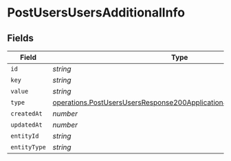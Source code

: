 # PostUsersUsersAdditionalInfo


## Fields

| Field                                                                                                                                                      | Type                                                                                                                                                       | Required                                                                                                                                                   | Description                                                                                                                                                |
| ---------------------------------------------------------------------------------------------------------------------------------------------------------- | ---------------------------------------------------------------------------------------------------------------------------------------------------------- | ---------------------------------------------------------------------------------------------------------------------------------------------------------- | ---------------------------------------------------------------------------------------------------------------------------------------------------------- |
| `id`                                                                                                                                                       | *string*                                                                                                                                                   | :heavy_minus_sign:                                                                                                                                         | N/A                                                                                                                                                        |
| `key`                                                                                                                                                      | *string*                                                                                                                                                   | :heavy_minus_sign:                                                                                                                                         | N/A                                                                                                                                                        |
| `value`                                                                                                                                                    | *string*                                                                                                                                                   | :heavy_minus_sign:                                                                                                                                         | N/A                                                                                                                                                        |
| `type`                                                                                                                                                     | [operations.PostUsersUsersResponse200ApplicationJSONResponseBodyType](../../models/operations/postusersusersresponse200applicationjsonresponsebodytype.md) | :heavy_minus_sign:                                                                                                                                         | N/A                                                                                                                                                        |
| `createdAt`                                                                                                                                                | *number*                                                                                                                                                   | :heavy_minus_sign:                                                                                                                                         | N/A                                                                                                                                                        |
| `updatedAt`                                                                                                                                                | *number*                                                                                                                                                   | :heavy_minus_sign:                                                                                                                                         | N/A                                                                                                                                                        |
| `entityId`                                                                                                                                                 | *string*                                                                                                                                                   | :heavy_minus_sign:                                                                                                                                         | N/A                                                                                                                                                        |
| `entityType`                                                                                                                                               | *string*                                                                                                                                                   | :heavy_minus_sign:                                                                                                                                         | N/A                                                                                                                                                        |
